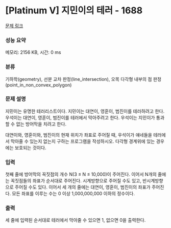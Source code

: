 # [Platinum V] 지민이의 테러 - 1688 

[문제 링크](https://www.acmicpc.net/problem/1688) 

### 성능 요약

메모리: 2156 KB, 시간: 0 ms

### 분류

기하학(geometry), 선분 교차 판정(line_intersection), 오목 다각형 내부의 점 판정(point_in_non_convex_polygon)

### 문제 설명

<p>지민이는 유명한 테러리스트이다. 지민이는 대연이, 영훈이, 범진이를 테러하려고 한다. 우석이는 대연이, 영훈이, 범진이를 테러에서 막아주려고 한다. 우석이는 지민이가 통과할 수 없는 방어막을 치려고 한다.</p>

<p>대연이와, 영훈이와, 범진이의 현재 위치가 좌표로 주어질 때, 우석이가 얘네들을 테러에서 막아줄 수 있는지 없는지 구하는 프로그램을 작성하시오. 다각형 경계위에 있는 경우에는 보호되는 것이다.</p>

### 입력 

 <p>첫째 줄에 방어막의 꼭짓점의 개수 N(3 ≤ N ≤ 10,000)이 주어진다. 이어서 N개의 줄에는 꼭짓점들의 좌표가 순서대로 주어진다. 시계방향으로 주어질 수도 있고, 반시계방향으로 주어질 수도 있다. 이어서 세 개의 줄에는 대연이, 영훈이, 범진이의 좌표가 주어진다. 모든 좌표를 이루는 수는 0 이상 1,000,000,000 이하의 정수이다.</p>

### 출력 

 <p>세 줄에 입력된 순서대로 테러에서 막아줄 수 있으면 1, 없으면 0을 출력한다.</p>

